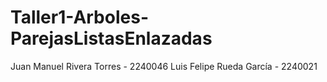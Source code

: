 # Taller1-Arboles-ParejasListasEnlazadas
Juan Manuel Rivera Torres - 2240046
Luis Felipe Rueda García  - 2240021
